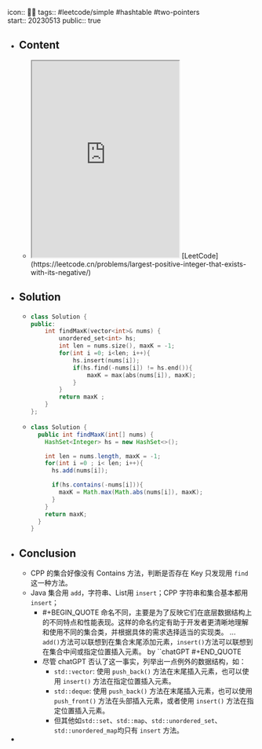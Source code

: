 icon:: 👨‍💻
tags:: #leetcode/simple #hashtable #two-pointers  
start:: 20230513
public:: true

- ## Content
  - <iframe src="https://leetcode.cn/problems/largest-positive-integer-that-exists-with-its-negative" style="height: 400px"></iframe>
    [LeetCode](https://leetcode.cn/problems/largest-positive-integer-that-exists-with-its-negative/)
- ## Solution
  - ```cpp
    class Solution {
    public:
        int findMaxK(vector<int>& nums) {
            unordered_set<int> hs;
            int len = nums.size(), maxK = -1;
            for(int i =0; i<len; i++){
                hs.insert(nums[i]);
                if(hs.find(-nums[i]) != hs.end()){
                    maxK = max(abs(nums[i]), maxK);
                }
            }
            return maxK ;
        }
    };
    ```
  - ```java
    class Solution {
      public int findMaxK(int[] nums) {
        HashSet<Integer> hs = new HashSet<>();
    
        int len = nums.length, maxK = -1;
        for(int i =0 ; i< len; i++){
          hs.add(nums[i]);
    
          if(hs.contains(-nums[i])){
            maxK = Math.max(Math.abs(nums[i]), maxK);
          }
        }
        return maxK;
      }
    }
    ```
- ## Conclusion
  - CPP 的集合好像没有 Contains 方法，判断是否存在 Key 只发现用 `find` 这一种方法。
  - Java 集合用 `add`，字符串、List用 `insert`；CPP 字符串和集合基本都用 `insert`；
    - #+BEGIN_QUOTE
      命名不同，主要是为了反映它们在底层数据结构上的不同特点和性能表现。这样的命名约定有助于开发者更清晰地理解和使用不同的集合类，并根据具体的需求选择适当的实现类。
      ...
      `add()`方法可以联想到在集合末尾添加元素，`insert()`方法可以联想到在集合中间或指定位置插入元素。
      by ``chatGPT
      #+END_QUOTE
    - 尽管 chatGPT 否认了这一事实，列举出一点例外的数据结构，如：
      - `std::vector`: 使用 `push_back()` 方法在末尾插入元素，也可以使用 `insert()` 方法在指定位置插入元素。
      - `std::deque`: 使用 `push_back()` 方法在末尾插入元素，也可以使用 `push_front()` 方法在头部插入元素，或者使用 `insert()` 方法在指定位置插入元素。
      - 但其他如`std::set`、`std::map`、`std::unordered_set`、`std::unordered_map`均只有 `insert` 方法。
-